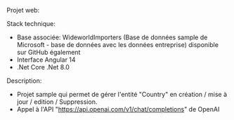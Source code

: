 Projet web: 

Stack technique:
- Base associée:   WideworldImporters (Base de données sample de Microsoft - base de données avec les données entreprise) disponible sur GitHub également
- Interface Angular 14  
- .Net Core .Net 8.0


Description:
- Projet sample qui permet de gérer l'entité "Country" en création / mise à jour / edition / Suppression.
- Appel à l'API "https://api.openai.com/v1/chat/completions" de OpenAI


